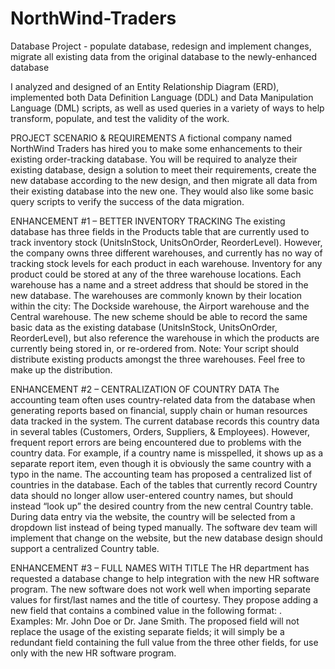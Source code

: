 # NorthWind-Traders
Database Project - populate database, redesign and implement changes, migrate all existing data from the original database to the newly-enhanced database

I analyzed and designed of an Entity Relationship Diagram (ERD), implemented both Data Definition Language (DDL) and Data Manipulation Language (DML) scripts, 
as well as used queries in a variety of ways to help transform, populate, and test the validity of the work.

PROJECT SCENARIO & REQUIREMENTS
A fictional company named NorthWind Traders has hired you to make some enhancements to their existing order-tracking database. You will be required to analyze their existing 
database, design a solution to meet their requirements, create the new database according to the new design, and then migrate all data from their existing database into the 
new one. They would also like some basic query scripts to verify the success of the data migration.

ENHANCEMENT #1 – BETTER INVENTORY TRACKING
The existing database has three fields in the Products table that are currently used to track inventory stock (UnitsInStock, UnitsOnOrder, ReorderLevel). However, the company 
owns three different warehouses, and currently has no way of tracking stock levels for each product in each warehouse. Inventory for any product could be stored at any of the 
three warehouse locations. Each warehouse has a name and a street address that should be stored in the new database. The warehouses are commonly known by their location within 
the city: The Dockside warehouse, the Airport warehouse and the Central warehouse. The new scheme should be able to record the same basic data as the existing database 
(UnitsInStock, UnitsOnOrder, ReorderLevel), but also reference the warehouse in which the products are currently being stored in, or re-ordered from. Note: Your script should 
distribute existing products amongst the three warehouses. Feel free to make up the distribution.

ENHANCEMENT #2 – CENTRALIZATION OF COUNTRY DATA
The accounting team often uses country-related data from the database when generating reports based on financial, supply chain or human resources data tracked in the system. 
The current database records this country data in several tables (Customers, Orders, Suppliers, & Employees). However, frequent report errors are being encountered due to problems
with the country data. For example, if a country name is misspelled, it shows up as a separate report item, even though it is obviously the same country with a typo in the name.
The accounting team has proposed a centralized list of countries in the database. Each of the tables that currently record Country data should no longer allow user-entered country
names, but should instead “look up” the desired country from the new central Country table. During data entry via the website, the country will be selected from a dropdown list 
instead of being typed manually. The software dev team will implement that change on the website, but the new database design should support a centralized Country table.

ENHANCEMENT #3 – FULL NAMES WITH TITLE
The HR department has requested a database change to help integration with the new HR software program. The new software does not work well when importing separate values for first/last names and the title of courtesy. They propose adding a new field that contains a combined value in the following format: <Courtesy Title> <First Name> <Last Name>. Examples: Mr. John Doe or Dr. Jane Smith. The proposed field will not replace the usage of the existing separate fields; it will simply be a redundant field containing the full value from the three other fields, for use only with the new HR software program.

